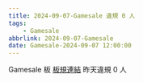 ```yaml
---
title: 2024-09-07-Gamesale 違規 0 人
tags:
    - Gamesale
abbrlink: 2024-09-07-Gamesale
date: Gamesale-2024-09-07 12:00:00
---
```

Gamesale 板 [板規連結](https://www.ptt.cc/bbs/Gossiping/M.1637425085.A.07D.html)
昨天違規 0 人
